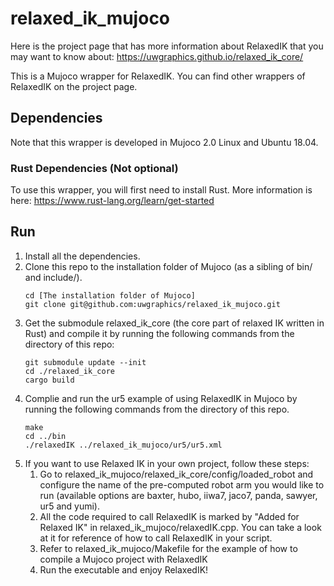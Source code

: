 # relaxed_ik_mujoco
Here is the project page that has more information about RelaxedIK that you may want to know about: https://uwgraphics.github.io/relaxed_ik_core/

This is a Mujoco wrapper for RelaxedIK. You can find other wrappers of RelaxedIK on the project page.

## Dependencies
Note that this wrapper is developed in Mujoco 2.0 Linux and Ubuntu 18.04. 

### Rust Dependencies (Not optional)
To use this wrapper, you will first need to install Rust. More information is here: https://www.rust-lang.org/learn/get-started

## Run
1. Install all the dependencies.
1. Clone this repo to the installation folder of Mujoco (as a sibling of bin/ and include/).
    ```
    cd [The installation folder of Mujoco]
    git clone git@github.com:uwgraphics/relaxed_ik_mujoco.git
    ```
1. Get the submodule relaxed_ik_core (the core part of relaxed IK written in Rust) and compile it by running the following commands from the directory of this repo:
    ```
    git submodule update --init
    cd ./relaxed_ik_core
    cargo build
    ```
1. Complie and run the ur5 example of using RelaxedIK in Mujoco by running the following commands from the directory of this repo.
    ```
    make
    cd ../bin
    ./relaxedIK ../relaxed_ik_mujoco/ur5/ur5.xml
    ```
1. If you want to use Relaxed IK in your own project, follow these steps:
    1. Go to relaxed_ik_mujoco/relaxed_ik_core/config/loaded_robot and configure the name of the pre-computed robot arm you would like to run (available options are baxter, hubo, iiwa7, jaco7, panda, sawyer, ur5 and yumi).
    1. All the code required to call RelaxedIK is marked by "Added for Relaxed IK" in relaxed_ik_mujoco/relaxedIK.cpp. You can take a look at it for reference of how to call RelaxedIK in your script.
    1. Refer to relaxed_ik_mujoco/Makefile for the example of how to compile a Mujoco project with RelaxedIK
    1. Run the executable and enjoy RelaxedIK!
